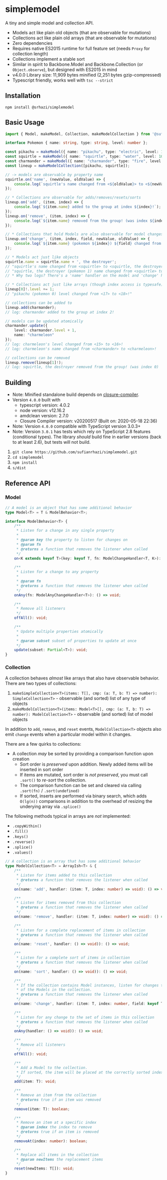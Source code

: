 # simplemodel

A tiny and simple model and collection API.

* Models act like plain old objects (that are observable for mutations)
* Collections act like plain old arrays (that are observable for mutations)
* Zero dependencies
* Requires native ES2015 runtime for full feature set (needs `Proxy` for collection length)
* Collections implement a stable sort
* Similar in spirit to Backbone.Model and Backbone.Collection (or `Object.observe`), but designed with ES2015 in mind
* v4.0.0 Library size: 11,909 bytes minified (2,251 bytes gzip-compressed)
* Typescript friendly, works well with `tsc --strict`


## Installation

`npm install @srhazi/simplemodel`


## Basic Usage

```typescript
import { Model, makeModel, Collection, makeModelCollection } from '@sufianrhazi/simplemodel';

interface Pokemon { name: string, type: string, level: number };

const pikachu = makeModel({ name: "pikachu", type: "electric", level: 17});
const squirtle = makeModel({ name: "squirtle", type: "water", level: 10});
const charmander = makeModel({ name: "charmander", type: "fire", level: 15});
const lineup = makeModelCollection([pikachu, squirtle]);

// -> models are observable by property name
squirtle.on('name', (newValue, oldValue) => {
    console.log(`squirtle's name changed from <${oldValue}> to <${newValue}>`);
});

// * Collections are observable for adds/removes/resets/sorts
lineup.on('add', (item, index) => {
    console.log(`${item.name} added to the group at index ${index}!`);
});
lineup.on('remove', (item, index) => {
    console.log(`${item.name} removed from the group! (was index ${index})`);
});

// * Collections that hold Models are also observable for model changes
lineup.on('change', (item, index, field, newValue, oldValue) => {
    console.log(`${item.name} (pokemon ${index}) ${field} changed from <${oldValue}> to <${newValue}>!`);
});

// * Models act just like objects
squirtle.name = squirtle.name + ', the destroyer';
// "squirtle's name changed from <squirtle> to <squirtle, the destroyer>"
// "squirtle, the destroyer (pokemon 1) name changed from <squirtle> to <squirtle, the destroyer>"
// * Why two logs? There's a 'name' handler on the model and 'change' handler on the collection.

// * Collections act just like arrays (though index access is typesafe)
lineup[0]!.level += 1;
// "pikachu (pokemon 0) level changed from <17> to <18>!"

// collections can be added to
lineup.add(charmander);
// log: charmander added to the group at index 2!

// models can be updated atomically
charmander.update({
    level: charmander.level + 1,
    name: "charmeleon"
});
// log: charmeleon's level changed from <15> to <16>!
// log: charmeleon's name changed from <charmander> to <charmeleon>!

// collections can be removed
lineup.remove(lineup[1]!);
// log: squirtle, the destroyer removed from the group! (was index 0)
```

## Building

* Note: Minified standalone build depends on [closure-compiler](http://code.google.com/closure/compiler).
* Version `4.0.0` built with
  * typescript version: 4.0.2
  * node version: v12.16.2
  * amdclean version: 2.7.0
  * Closure Compiler version: v20200517 (Built on: 2020-05-18 22:36)
* Note: Version `4.0.0` compatible with TypeScript version 3.0.3+
* Note: Version `3.0.1` has tests which rely on TypeScript 2.8 features (conditional types). The library *should* build
  fine in earlier versions (back to at least 2.6), but tests will not build.

1. `git clone https://github.com/sufianrhazi/simplemodel.git`
2. `cd simplemodel`
3. `npm install`
4. `s/dist`


## Reference API

### Model

```typescript
// A model is an object that has some additional behavior 
type Model<T> = T & ModelBehavior<T>;

interface ModelBehavior<T> {
    /**
     * Listen for a change in any single property
     * 
     * @param key the property to listen for changes on
     * @param fn
     * @returns a function that removes the listener when called
     */
    on<K extends keyof T>(key: keyof T, fn: ModelChangeHandler<T, K>): () => void;

    /**
     * Listen for a change to any property
     * 
     * @param fn
     * @returns a function that removes the listener when called
     */
    onAny(fn: ModelAnyChangeHandler<T>): () => void;

    /**
     * Remove all listeners
     */
    offAll(): void;

    /**
     * Update multiple properties atomically
     * 
     * @param subset subset of properties to update at once
     */
    update(subset: Partial<T>): void;
}
```

### Collection

A collection behaves *almost* like arrays that also have observable behavior. There are two types of collections:

1. `makeSimpleCollection<T>(items: T[], cmp: (a: T, b: T) => number): SimpleCollection<T>` - observable (and sorted) list of any type of objects
2. `makeModelCollection<T>(items: Model<T>[], cmp: (a: T, b: T) => number): ModelCollection<T>` - observable (and sorted) list of model objects

In addition to `add`, `remove`, and `reset` events, `ModelCollection<T>` objects also emit `change` events when a particular model within it changes.

There are a few quirks to collections:

* A collection *may* be sorted by providing a comparison function upon creation
  * Sort order is *preserved* upon addition. Newly added items will be inserted in sort order
  * If items are mutated, sort order is *not preserved*, you must call `.sort()` to *re-sort* the collection.
  * The comparison function can be set and cleared via calling `.sort(fn)` / `.sort(undefined)`
  * If sorted, inserts are performed via binary search, which adds `O(lg(n))` comparisons in addition to the overhead of resizing the underying array via `.splice()`

The following methods typical in arrays are *not* implemented:
* `.copyWithin()`
* `.fill()`
* `.keys()`
* `.reverse()`
* `.splice()`
* `.values()`

```typescript
// A collection is an array that has some additional behavior
type ModelCollection<T> = ArrayIsh<T> & {
    /**
     * Listen for items added to this collection
     * @returns a function that removes the listener when called
     */
    on(name: 'add', handler: (item: T, index: number) => void): () => void;

    /**
     * Listen for items removed from this collection
     * @returns a function that removes the listener when called
     */
    on(name: 'remove', handler: (item: T, index: number) => void): () => void;

    /**
     * Listen for a complete replacement of items in collection
     * @returns a function that removes the listener when called
     */
    on(name: 'reset', handler: () => void)): () => void;

    /**
     * Listen for a complete sort of items in collection
     * @returns a function that removes the listener when called
     */
    on(name: 'sort', handler: () => void)): () => void;

    /**
     * If the collection contains Model instances, listen for changes to any
     * of the Models in the collection.
     * @returns a function that removes the listener when called
     */
    on(name: 'change', handler: (item: T, index: number, field: keyof T, curr: T[typeof field], prev: T[typeof field]) => void): () => void;

    /**
     * Listen for any change to the set of items in this collection
     * @returns a function that removes the listener when called
     */
    onAny(handler: () => void)): () => void;

    /**
     * Remove all listeners
     */
    offAll(): void;

    /**
     * Add a Model to the collection.
     * If sorted, the item will be placed at the correctly sorted index.
     */
    add(item: T): void;

    /**
     * Remove an item from the collection
     * @returns true if an item was removed
     */
    remove(item: T): boolean;

    /**
     * Remove an item at a specific index
     * @param index the index to remove
     * @returns true if an item is removed
     */
    removeAt(index: number): boolean;

    /**
     * Replace all items in the collection
     * @param newItems the replacement items
     */
    reset(newItems: T[]): void;
}
